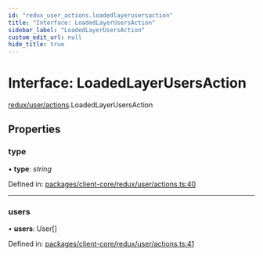 ```yaml
---
id: "redux_user_actions.loadedlayerusersaction"
title: "Interface: LoadedLayerUsersAction"
sidebar_label: "LoadedLayerUsersAction"
custom_edit_url: null
hide_title: true
---
```


# Interface: LoadedLayerUsersAction

[redux/user/actions](../modules/redux_user_actions.md).LoadedLayerUsersAction

## Properties

### type

• **type**: *string*

Defined in: [packages/client-core/redux/user/actions.ts:40](https://github.com/xr3ngine/xr3ngine/blob/56376a778/packages/client-core/redux/user/actions.ts#L40)

___

### users

• **users**: User[]

Defined in: [packages/client-core/redux/user/actions.ts:41](https://github.com/xr3ngine/xr3ngine/blob/56376a778/packages/client-core/redux/user/actions.ts#L41)
